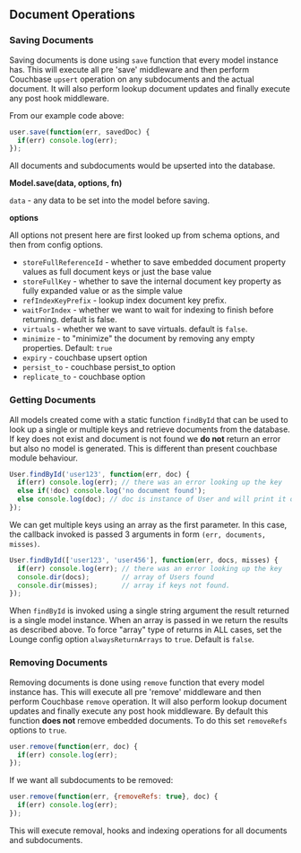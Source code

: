 ## Document Operations <a id="docops"></a>

### Saving Documents <a id="saving"></a>

Saving documents is done using `save` function that every model instance has. This will execute all pre
'save' middleware and then perform Couchbase `upsert` operation on any subdocuments and the actual document. It will also
perform lookup document updates and finally execute any post hook middleware.

From our example code above:

```js
user.save(function(err, savedDoc) {
  if(err) console.log(err);
});
```

All documents and subdocuments would be upserted into the database.

**Model.save(data, options, fn)**

`data` - any data to be set into the model before saving.

**options**

All options not present here are first looked up from schema options, and then from config options.
* `storeFullReferenceId` - whether to save embedded document property values as full document keys or just the base value
* `storeFullKey` - whether to save the internal document key property as fully expanded value or as the simple value
* `refIndexKeyPrefix` - lookup index document key prefix.
* `waitForIndex` - whether we want to wait for indexing to finish before returning. default is false.
* `virtuals` - whether we want to save virtuals. default is `false`.
* `minimize` - to "minimize" the document by removing any empty properties. Default: `true`
* `expiry` - couchbase upsert option
* `persist_to` - couchbase persist_to option
* `replicate_to` - couchbase option

### Getting Documents <a id="getting"></a>

All models created come with a static function `findById` that can be used to look up a single or multiple keys and
retrieve documents from the database. If key does not exist and document is not found we **do not** return an error
but also no model is generated. This is different than present couchbase module behaviour.

```js
User.findById('user123', function(err, doc) {
  if(err) console.log(err); // there was an error looking up the key
  else if(!doc) console.log('no document found');
  else console.log(doc); // doc is instance of User and will print it out
});
```

We can get multiple keys using an array as the first parameter. In this case, the callback invoked is passed 3 arguments
in form `(err, documents, misses)`.

```js
User.findById(['user123', 'user456'], function(err, docs, misses) {
  if(err) console.log(err); // there was an error looking up the key
  console.dir(docs);        // array of Users found
  console.dir(misses);      // array if keys not found.
});
```

When `findById` is invoked using a single string argument the result returned is a single model instance. When an array
is passed in we return the results as described above. To force "array" type of returns in ALL cases, set the Lounge
config option `alwaysReturnArrays` to `true`. Default is `false`.

### Removing Documents <a id="removing"></a>

Removing documents is done using `remove` function that every model instance has. This will execute all pre
'remove' middleware and then perform Couchbase `remove` operation. It will also perform lookup document updates
and finally execute any post hook middleware. By default this function **does not** remove embedded documents. To do
this set `removeRefs` options to `true`.

```js
user.remove(function(err, doc) {
  if(err) console.log(err);
});
```

If we want all subdocuments to be removed:

```js
user.remove(function(err, {removeRefs: true}, doc) {
  if(err) console.log(err);
});
```

This will execute removal, hooks and indexing operations for all documents and subdocuments.
